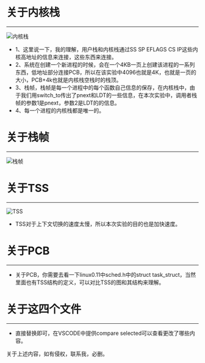 # 关于内核栈
--------------------
![内核栈](https://pic3.zhimg.com/v2-72f6b2eb12c3bdd705192b45330e8772_b.jpg)
+ 1、这里说一下，我的理解，用户栈和内核栈通过SS SP EFLAGS CS IP这些内核高地址的信息来连接，这些东西来连接。
+ 2、系统在创建一个新进程的时候，会在一个4KB一页上创建该进程的一系列东西，低地址部分连接PCB，所以在该实验中4096也就是4K，也就是一页的大小，PCB+4k也就是内核栈空栈时的栈顶。
+ 3、栈帧，栈帧是每一个进程中的每个函数自己信息的保存，在内核栈中，由于我们用switch_to传出了pnext和LDT的一些信息，在本次实验中，调用者栈帧的参数1是pnext，参数2是LDT的的信息。
+ 4、每一个进程的内核栈都是唯一的。

# 关于栈帧
 ---------------
![栈帧](https://img-blog.csdnimg.cn/20200105142509246.png?x-oss-process=image/watermark,type_ZmFuZ3poZW5naGVpdGk,shadow_10,text_aHR0cHM6Ly9ibG9nLmNzZG4ubmV0L2xhb3NodXl1ZGFvaG91,size_16,color_FFFFFF,t_70)

# 关于TSS
------------
![TSS](https://img-blog.csdn.net/20170701171801683?watermark/2/text/aHR0cDovL2Jsb2cuY3Nkbi5uZXQvY2hlbjE1NDA1MjQwMTU=/font/5a6L5L2T/fontsize/400/fill/I0JBQkFCMA==/dissolve/70/gravity/SouthEast)
+ TSS对于上下文切换的速度太慢，所以本次实验的目的也是加快速度。

# 关于PCB
-------------
+ 关于PCB，你需要去看一下linux0.11中sched.h中的struct task_struct，当然里面也有TSS结构的定义，可以对比TSS的图和其结构来理解。

# 关于这四个文件
-------------
+ 直接替换即可，在VSCODE中提供compare selected可以查看更改了哪些内容。

关于上述内容，如有侵权，联系我，必删。
